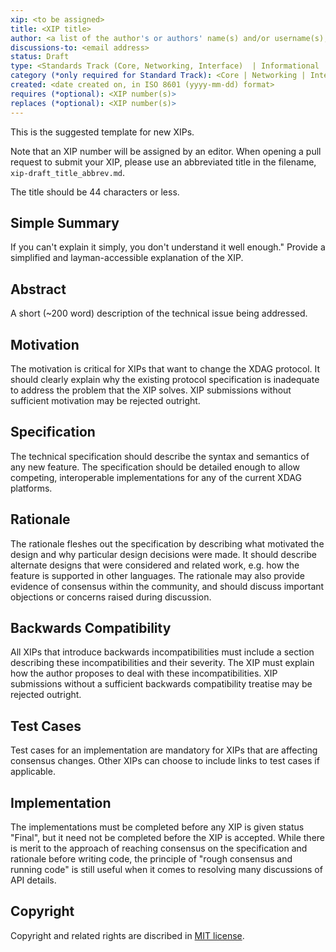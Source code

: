 ```yaml
---
xip: <to be assigned>
title: <XIP title>
author: <a list of the author's or authors' name(s) and/or username(s), or name(s) and email(s), e.g. (use with the parentheses or triangular brackets): FirstName LastName (@GitHubUsername), FirstName LastName <foo@bar.com>, FirstName (@GitHubUsername) and GitHubUsername (@GitHubUsername)>
discussions-to: <email address>
status: Draft
type: <Standards Track (Core, Networking, Interface)  | Informational | Meta>
category (*only required for Standard Track): <Core | Networking | Interface>
created: <date created on, in ISO 8601 (yyyy-mm-dd) format>
requires (*optional): <XIP number(s)>
replaces (*optional): <XIP number(s)>
---
```


<!--You can leave these HTML comments in your merged XIP and delete the visible duplicate text guides, they will not appear and may be helpful to refer to if you edit it again. This is the suggested template for new XIPs. Note that an XIP number will be assigned by an editor. When opening a pull request to submit your XIP, please use an abbreviated title in the filename, `xip-draft_title_abbrev.md`. The title should be 44 characters or less.-->
This is the suggested template for new XIPs.

Note that an XIP number will be assigned by an editor. When opening a pull request to submit your XIP, please use an abbreviated title in the filename, `xip-draft_title_abbrev.md`.

The title should be 44 characters or less.

## Simple Summary
<!--"If you can't explain it simply, you don't understand it well enough." Provide a simplified and layman-accessible explanation of the XIP.-->
If you can't explain it simply, you don't understand it well enough." Provide a simplified and layman-accessible explanation of the XIP.

## Abstract
<!--A short (~200 word) description of the technical issue being addressed.-->
A short (~200 word) description of the technical issue being addressed.

## Motivation
<!--The motivation is critical for XIPs that want to change the XDAG protocol. It should clearly explain why the existing protocol specification is inadequate to address the problem that the XIP solves. XIP submissions without sufficient motivation may be rejected outright.-->
The motivation is critical for XIPs that want to change the XDAG protocol. It should clearly explain why the existing protocol specification is inadequate to address the problem that the XIP solves. XIP submissions without sufficient motivation may be rejected outright.

## Specification
<!--The technical specification should describe the syntax and semantics of any new feature. The specification should be detailed enough to allow competing, interoperable implementations for any of the current XDAG platforms (xdag, go-xdag, cpp-xdag, and [others].-->
The technical specification should describe the syntax and semantics of any new feature. The specification should be detailed enough to allow competing, interoperable implementations for any of the current XDAG platforms.

## Rationale
<!--The rationale fleshes out the specification by describing what motivated the design and why particular design decisions were made. It should describe alternate designs that were considered and related work, e.g. how the feature is supported in other languages. The rationale may also provide evidence of consensus within the community, and should discuss important objections or concerns raised during discussion.-->
The rationale fleshes out the specification by describing what motivated the design and why particular design decisions were made. It should describe alternate designs that were considered and related work, e.g. how the feature is supported in other languages. The rationale may also provide evidence of consensus within the community, and should discuss important objections or concerns raised during discussion.

## Backwards Compatibility
<!--All XIPs that introduce backwards incompatibilities must include a section describing these incompatibilities and their severity. The XIP must explain how the author proposes to deal with these incompatibilities. XIP submissions without a sufficient backwards compatibility treatise may be rejected outright.-->
All XIPs that introduce backwards incompatibilities must include a section describing these incompatibilities and their severity. The XIP must explain how the author proposes to deal with these incompatibilities. XIP submissions without a sufficient backwards compatibility treatise may be rejected outright.

## Test Cases
<!--Test cases for an implementation are mandatory for XIPs that are affecting consensus changes. Other XIPs can choose to include links to test cases if applicable.-->
Test cases for an implementation are mandatory for XIPs that are affecting consensus changes. Other XIPs can choose to include links to test cases if applicable.

## Implementation
<!--The implementations must be completed before any XIP is given status "Final", but it need not be completed before the XIP is accepted. While there is merit to the approach of reaching consensus on the specification and rationale before writing code, the principle of "rough consensus and running code" is still useful when it comes to resolving many discussions of API details.-->
The implementations must be completed before any XIP is given status "Final", but it need not be completed before the XIP is accepted. While there is merit to the approach of reaching consensus on the specification and rationale before writing code, the principle of "rough consensus and running code" is still useful when it comes to resolving many discussions of API details.

## Copyright
Copyright and related rights are discribed in [MIT license](LICENSE).
